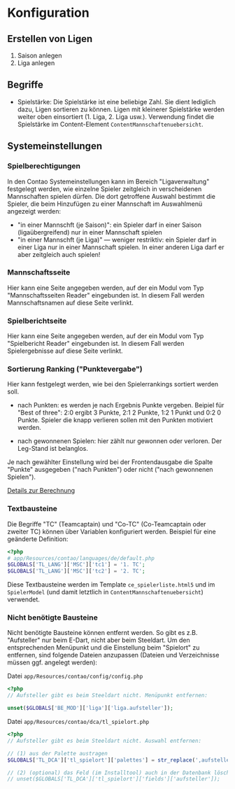 # Konfiguration


## Erstellen von Ligen

1. Saison anlegen
2. Liga anlegen


## Begriffe

* Spielstärke: Die Spielstärke ist eine beliebige Zahl. Sie dient lediglich dazu,
  Ligen sortieren zu können. Ligen mit kleinerer Spielstärke werden weiter oben
  einsortiert (1. Liga, 2. Liga usw.). Verwendung findet die Spielstärke im 
  Content-Element `ContentMannschaftenuebersicht`. 


## Systemeinstellungen


###  Spielberechtigungen

In den Contao Systemeinstellungen kann im Bereich "Ligaverwaltung" festgelegt werden, wie einzelne
Spieler zeitgleich in verscheidenen Mannschaften spielen dürfen. Die dort getroffene Auswahl bestimmt
die Spieler, die beim Hinzufügen zu einer Mannschaft im Auswahlmenü angezeigt werden:
* "in einer Mannschft (je Saison)": ein Spieler darf in einer Saison (ligaübergreifend) nur in einer 
  Mannschaft spielen
* "in einer Mannschft (je Liga)" — weniger restriktiv: ein Spieler darf in einer Liga nur in einer 
  Mannschaft spielen. In einer anderen Liga darf er aber zeitgleich auch spielen!


### Mannschaftsseite

Hier kann eine Seite angegeben werden, auf der ein Modul vom Typ "Mannschaftsseiten Reader"
eingebunden ist. In diesem Fall werden Mannschaftsnamen auf diese Seite verlinkt.
 
### Spielberichtseite

Hier kann eine Seite angegeben werden, auf der ein Modul vom Typ "Spielbericht Reader"
eingebunden ist. In diesem Fall werden Spielergebnisse auf diese Seite verlinkt.

### Sortierung Ranking ("Punktevergabe")

Hier kann festgelegt werden, wie bei den Spielerrankings sortiert werden soll.

* nach Punkten: es werden je nach Ergebnis Punkte vergeben. Beipiel für "Best of three":
  2:0 ergibt 3 Punkte, 2:1 2 Punkte, 1:2 1 Punkt und 0:2 0 Punkte. Spieler die knapp 
  verlieren sollen mit den Punkten motiviert werden. 
  
* nach gewonnenen Spielen: hier zählt nur gewonnen oder verloren. Der Leg-Stand ist 
  belanglos.
  
Je nach gewählter Einstellung wird bei der Frontendausgabe die Spalte "Punkte" 
ausgegeben ("nach Punkten") oder nicht ("nach gewonnenen Spielen").

[Details zur Berechnung](ranking_aglogithms.md)


### Textbausteine

Die Begriffe "TC" (Teamcaptain) und "Co-TC" (Co-Teamcaptain oder zweiter TC) können
über Variablen konfiguriert werden. Beispiel für eine geänderte Definition:

```php
<?php
# app/Resources/contao/languages/de/default.php
$GLOBALS['TL_LANG']['MSC']['tc1'] = '1. TC';
$GLOBALS['TL_LANG']['MSC']['tc2'] = '2. TC';
```
Diese Textbausteine werden im Template `ce_spielerliste.html5` und im `SpielerModel`
(und damit letztlich in `ContentMannschaftenuebersicht`) verwendet.

### Nicht benötigte Bausteine

Nicht benötigte Bausteine können entfernt werden. So gibt es z.B. "Aufsteller" nur beim
E-Dart, nicht aber beim Steeldart. Um den entsprechenden Menüpunkt und die Einstellung
beim "Spielort" zu entfernen, sind folgende Dateien anzupassen (Dateien und Verzeichnisse
müssen ggf. angelegt werden):

Datei `app/Resources/contao/config/config.php`
```php
<?php
// Aufsteller gibt es beim Steeldart nicht. Menüpunkt entfernen:

unset($GLOBALS['BE_MOD']['liga']['liga.aufsteller']);
```

Datei `app/Resources/contao/dca/tl_spielort.php`
```php
<?php
// Aufsteller gibt es beim Steeldart nicht. Auswahl entfernen:

// (1) aus der Palette austragen
$GLOBALS['TL_DCA']['tl_spielort']['palettes'] = str_replace(',aufsteller', '', $GLOBALS['TL_DCA']['tl_spielort']['palettes']);

// (2) (optional) das Feld (im Installtool) auch in der Datenbank löschen
// unset($GLOBALS['TL_DCA']['tl_spielort']['fields']['aufsteller']);
```


